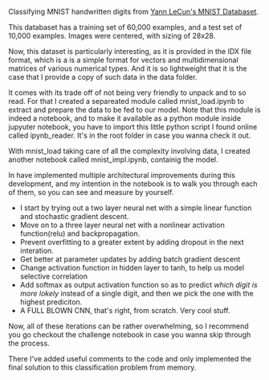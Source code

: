 Classifying MNIST handwritten digits from [Yann LeCun's MNIST Databaset](http://yann.lecun.com/exdb/mnist/).

This databaset has a training set of 60,000 examples, and a test set of 10,000 examples. Images were centered, with sizing of 28x28.

Now, this dataset is particularly interesting, as it is provided in the IDX file format, which is a is a simple format for vectors and multidimensional matrices 
of various numerical types. And it is so lightweight that it is the case that I provide a copy of such data in the data folder.

It comes with its trade off of not being very friendly to unpack and to so read. For that I created a separeated module called mnist_load.ipynb to extract
and prepare the data to be fed to our model. Note that this module is indeed a notebook, and to make it available as a python module inside jupyuter notebook,
you have to import this little python script I found online called ipynb_reader. It's in the root folder in case you wanna check it out.

With mnist_load taking care of all the complexity involving data, I created another notebook called mnist_impl.ipynb, containig the model.

In have implemented multiple architectural improvements during this development, and my intention in the notebook is to walk you through each of them,
so you can see and measure by yourself.

   - I start by trying out a two layer neural net with a simple linear function and stochastic gradient descent.
   - Move on to a three layer neural net with a nonlinear activation function(relu) and backpropagation. 
   - Prevent overfitting to a greater extent by adding dropout in the next interation.
   - Get better at parameter updates by adding batch gradient descent
   - Change activation function in hidden layer to tanh, to help us model selective correlation
   - Add softmax as output activation function so as to predict _which digit is more lokely_ instead of a single digit, and then we pick the one with the highest prediciton.
   - A FULL BLOWN CNN, that's right, from scratch. Very cool stuff.

Now, all of these iterations can be rather overwhelming, so I recommend you go checkout the challenge notebook in case you wanna skip through the process.

There I've added useful comments to the code and only implemented the final solution to this classification problem from memory.


